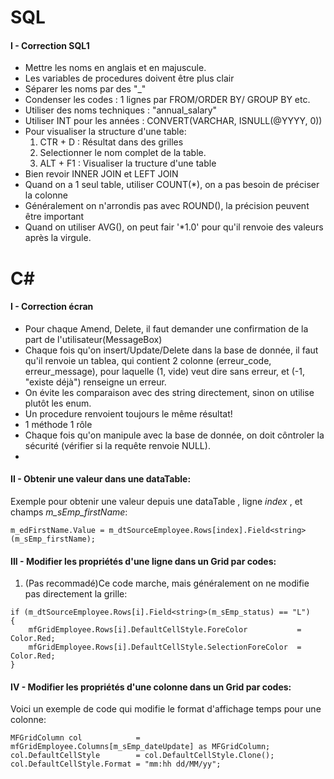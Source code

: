# SQL
#### I - Correction SQL1
- Mettre les noms en anglais et en majuscule.
- Les variables de procedures doivent être plus clair
- Séparer les noms par des "_"
- Condenser les codes : 1 lignes par FROM/ORDER BY/ GROUP BY etc.
- Utiliser des noms techniques : "annual_salary"
- Utiliser INT pour les années : CONVERT(VARCHAR, ISNULL(@YYYY, 0))
- Pour visualiser la structure d'une table:
    1. CTR + D   : Résultat dans des grilles
    2. Selectionner le nom complet de la table.
    3. ALT + F1  : Visualiser la tructure d'une table
- Bien revoir INNER JOIN et LEFT JOIN
- Quand on a 1 seul table, utiliser COUNT(*), on a pas besoin de préciser la colonne
- Généralement on n'arrondis pas avec ROUND(), la précision peuvent être important
- Quand on utiliser AVG(), on peut fair '*1.0' pour qu'il renvoie des valeurs après la virgule.

# C#
#### I - Correction écran
- Pour chaque Amend, Delete, il faut demander une confirmation de la part de l'utilisateur(MessageBox)
- Chaque fois qu'on insert/Update/Delete dans la base de donnée, il faut qu'il renvoie un tablea, qui contient 2 colonne (erreur_code, erreur_message), pour laquelle (1, vide) veut dire sans erreur, et (-1, "existe déjà") renseigne un erreur.
- On évite les comparaison avec des string directement, sinon on utilise plutôt les enum.
- Un procedure renvoient toujours le même résultat!
- 1 méthode 1 rôle
- Chaque fois qu'on manipule avec la base de donnée, on doit côntroler la sécurité (vérifier si la requête renvoie NULL).
- 

#### II - Obtenir une valeur dans une dataTable: 
Exemple pour obtenir une valeur depuis une dataTable , ligne _index_ , et champs *m_sEmp_firstName*:
```
m_edFirstName.Value = m_dtSourceEmployee.Rows[index].Field<string>(m_sEmp_firstName);
```
#### III - Modifier les propriétés d'une ligne dans un Grid par codes:
1. (Pas recommadé)Ce code marche, mais généralement on ne modifie pas directement la grille:
```
if (m_dtSourceEmployee.Rows[i].Field<string>(m_sEmp_status) == "L")
{
    mfGridEmployee.Rows[i].DefaultCellStyle.ForeColor           = Color.Red;
    mfGridEmployee.Rows[i].DefaultCellStyle.SelectionForeColor  = Color.Red;
}
```

#### IV - Modifier les propriétés d'une colonne dans un Grid par codes:
Voici un exemple de code qui modifie le format d'affichage temps pour une colonne:
```
MFGridColumn col            = mfGridEmployee.Columns[m_sEmp_dateUpdate] as MFGridColumn;
col.DefaultCellStyle        = col.DefaultCellStyle.Clone();
col.DefaultCellStyle.Format = "mm:hh dd/MM/yy";
```


